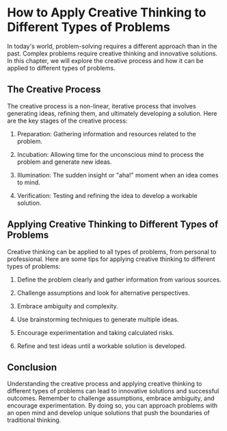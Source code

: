# How to Apply Creative Thinking to Different Types of Problems

In today's world, problem-solving requires a different approach than in the past. Complex problems require creative thinking and innovative solutions. In this chapter, we will explore the creative process and how it can be applied to different types of problems.

The Creative Process
--------------------

The creative process is a non-linear, iterative process that involves generating ideas, refining them, and ultimately developing a solution. Here are the key stages of the creative process:

1. Preparation: Gathering information and resources related to the problem.

2. Incubation: Allowing time for the unconscious mind to process the problem and generate new ideas.

3. Illumination: The sudden insight or "aha!" moment when an idea comes to mind.

4. Verification: Testing and refining the idea to develop a workable solution.

Applying Creative Thinking to Different Types of Problems
---------------------------------------------------------

Creative thinking can be applied to all types of problems, from personal to professional. Here are some tips for applying creative thinking to different types of problems:

1. Define the problem clearly and gather information from various sources.

2. Challenge assumptions and look for alternative perspectives.

3. Embrace ambiguity and complexity.

4. Use brainstorming techniques to generate multiple ideas.

5. Encourage experimentation and taking calculated risks.

6. Refine and test ideas until a workable solution is developed.

Conclusion
----------

Understanding the creative process and applying creative thinking to different types of problems can lead to innovative solutions and successful outcomes. Remember to challenge assumptions, embrace ambiguity, and encourage experimentation. By doing so, you can approach problems with an open mind and develop unique solutions that push the boundaries of traditional thinking.


